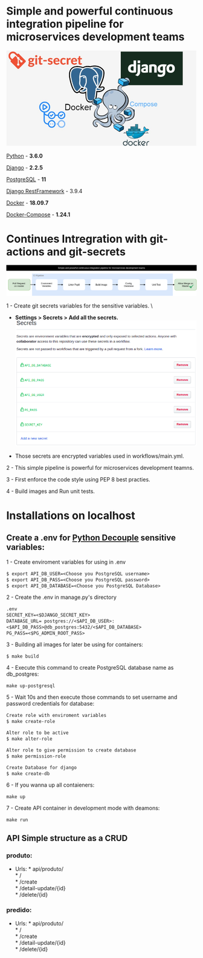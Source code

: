 # Simple and powerful continuous integration pipeline for microservices development teams

![Header](images/header.jpg)

[Python](https://www.python.org/) - **3.6.0**

[Django](https://www.djangoproject.com/) - **2.2.5**

[PostgreSQL]() - **11**

[Django RestFramework](https://www.django-rest-framework.org/) - 3.9.4

[Docker]() - **18.09.7**

[Docker-Compose]() - **1.24.1** 

# Continues Intregration with git-actions and git-secrets
![CI](images/ci_pipeline.png)

1 - Create git secrets variables for the sensitive variables. \
   * <b> Settings > Secrets > Add all the secrets. </b> 
   ![Secrets](images/secrets.png)
   
   * Those secrets are encrypted variables used in workflows/main.yml.

2 - This simple pipeline is powerful for microservices development teamns.

3 - First enforce the code style using PEP 8 best practies.

4 - Build images and Run unit tests.    
 
    
# Installations on localhost 
## Create a .env for [Python Decouple](https://pypi.org/project/python-decouple/) sensitive variables:

1 - Create enviroment variables for using in .env

```
$ export API_DB_USER=<Choose you PostgreSQL username>
$ export API_DB_PASS=<Choose you PostgreSQL password>
$ export API_DB_DATABASE=<Choose you PostgreSQL Database>
``` 

2 - Create the .env in manage.py's directory
```
.env 
SECRET_KEY=<$DJANGO_SECRET_KEY>
DATABASE_URL= postgres://<$API_DB_USER>:<$API_DB_PASS>@db_postgres:5432/<$API_DB_DATABASE>
PG_PASS=<$PG_ADMIN_ROOT_PASS>
``` 

3 - Building all images for later be using for containers:
```
$ make build
```

4 - Execute this command to create PostgreSQL database name as db_postgres: 
```
make up-postgresql
```

5 - Wait 10s and then execute those commands to set username and password credentials for database:
```
Create role with enviroment variables
$ make create-role
```
```
Alter role to be active 
$ make alter-role
```

```
Alter role to give permission to create database 
$ make permission-role
```
```
Create Database for django 
$ make create-db
```
6 - If you wanna up all contaieners:
 
```
make up
```

7 - Create API container in development mode with deamons:
 
```
make run

```   
    
## API Simple structure as a CRUD 
### produto:
  * Urls: 
        * api/produto/ \
            * / \
            * /create \
            * /detail-update/{id} \
            * /delete/{id}
### predido:
  
  * Urls: 
        * api/produto/ \
            * / \
            * /create \
            * /detail-update/{id} \
            * /delete/{id}


      
